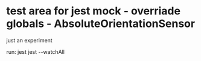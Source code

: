 # test area for jest mock - overriade globals - AbsoluteOrientationSensor

just an experiment


run:
jest
jest --watchAll




